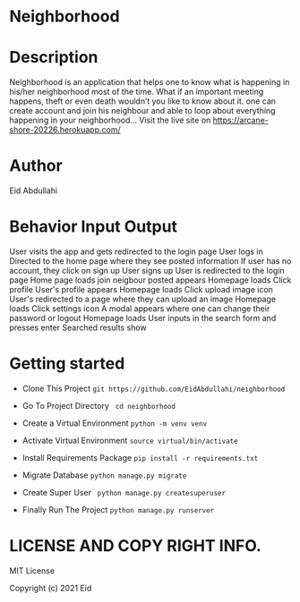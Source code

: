 # Neighborhood

# Description
Neighborhood is an application that helps one to know what is happening in his/her neighborhood most of the time. What if an important meeting happens, theft or even death wouldn’t you like to know about it. one can create account and join his neighbour 
and able to loop about everything happening in your neighborhood... Visit the live site on https://arcane-shore-20226.herokuapp.com/

# Author
Eid Abdullahi

# Behavior Input Output
User visits the app and gets redirected to the login page User logs in Directed to the home page where they see posted information If user has no account, they click on sign up User signs up User is redirected to the login page Home page loads join neigbour posted appears Homepage loads Click profile User's profile appears Homepage loads Click upload image icon User's redirected to a page where they can upload an image Homepage loads Click settings icon A modal appears where one can change their password or logout Homepage loads User inputs in the search form and presses enter Searched results show

# Getting started
* Clone This Project ```git https://github.com/EidAbdullahi/neighborhood```

* Go To Project Directory ``` cd neighborhood```

* Create a Virtual Environment ```python -m venv venv```

* Activate Virtual Environment ```source virtual/bin/activate```

* Install Requirements Package ```pip install -r requirements.txt```

* Migrate Database ```python manage.py migrate```

* Create Super User   ``` python manage.py createsuperuser```

* Finally Run The Project ```python manage.py runserver```

# LICENSE AND COPY RIGHT INFO.
MIT License

Copyright (c) 2021 Eid
